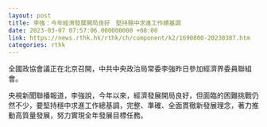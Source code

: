 ```yaml
---
layout: post
title: 李強：今年經濟發展開局良好　堅持穩中求進工作總基調
date: 2023-03-07 07:57:06.000000000 +08:00
link: https://news.rthk.hk/rthk/ch/component/k2/1690800-20230307.htm
categories: rthk
---
```


全國政協會議正在北京召開，中共中央政治局常委李強昨日參加經濟界委員聯組會。

央視新聞聯播報道，李強說，今年以來，經濟發展開局良好，但面臨的困難挑戰仍然不少，要堅持穩中求進工作總基調，完整、準確、全面貫徹新發展理念，著力推動高質量發展，努力實現全年發展目標任務。
